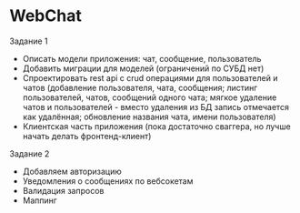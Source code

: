 # WebChat

Задание 1   
- Описать модели приложения: чат, сообщение, пользователь
- Добавить миграции для моделей (ограничений по СУБД нет)
- Спроектировать rest api с crud операциями для пользователей и чатов (добавление пользователя, чата, сообщения; листинг пользователей, чатов, сообщений одного чата; мягкое удаление чатов и пользователей - вместо удаления из БД запись отмечается как удалённая; обновление названия чата, имени пользователя)
- Клиентская часть приложения (пока достаточно сваггера, но лучше начать делать фронтенд-клиент)

Задание 2
- Добавляем авторизацию
- Уведомления о сообщениях по вебсокетам
- Валидация запросов
- Маппинг
